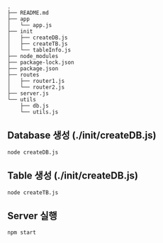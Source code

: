 ```
.
├── README.md
├── app
│   └── app.js
├── init
│   ├── createDB.js
│   ├── createTB.js
│   └── tableInfo.js
├── node_modules
├── package-lock.json
├── package.json
├── routes
│   ├── router1.js
│   └── router2.js
├── server.js
└── utils
    ├── db.js
    └── utils.js
```

## Database 생성 (./init/createDB.js)
```
node createDB.js
```
## Table 생성 (./init/createDB.js)
```
node createTB.js
```
## Server 실행
```
npm start
```